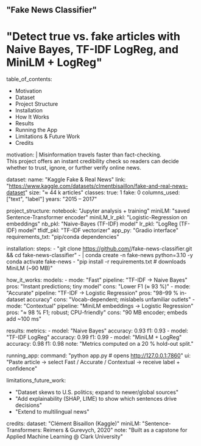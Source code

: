 ## "Fake News Classifier"
# "Detect true vs. fake articles with Naive Bayes, TF-IDF LogReg, and MiniLM + LogReg"
table_of_contents:
  - Motivation
  - Dataset
  - Project Structure
  - Installation
  - How It Works
  - Results
  - Running the App
  - Limitations & Future Work
  - Credits

motivation: |
  Misinformation travels faster than fact-checking.  
  This project offers an instant credibility check so readers can decide whether to trust, ignore, or further verify online news.

dataset:
  name: "Kaggle Fake & Real News"
  link: "https://www.kaggle.com/datasets/clmentbisaillon/fake-and-real-news-dataset"
  size: "≈ 44 k articles"
  classes:
    true: 1
    fake: 0
  columns_used: ["text", "label"]
  years: "2015 – 2017"

project_structure:
  notebook: "Jupyter analysis + training"
  miniLM: "saved Sentence-Transformer encoder"
  miniLM_lr_pkl: "Logistic-Regression on embeddings"
  nb_pkl: "Naive-Bayes (TF-IDF) model"
  lr_pkl: "LogReg (TF-IDF) model"
  tfidf_pkl: "TF-IDF vectorizer"
  app_py: "Gradio interface"
  requirements_txt: "pip/conda dependencies"

installation:
  steps:
    - "git clone https://github.com/<user>/fake-news-classifier.git && cd fake-news-classifier"
    - |
      conda create -n fake-news python=3.10 -y  
      conda activate fake-news
    - "pip install -r requirements.txt  # downloads MiniLM (~90 MB)"

how_it_works:
  models:
    - mode: "Fast"
      pipeline: "TF-IDF → Naive Bayes"
      pros: "Instant predictions; tiny model"
      cons: "Lower F1 (≈ 93 %)"
    - mode: "Accurate"
      pipeline: "TF-IDF → Logistic Regression"
      pros: "98–99 % in-dataset accuracy"
      cons: "Vocab-dependent; mislabels unfamiliar outlets"
    - mode: "Contextual"
      pipeline: "MiniLM embeddings → Logistic Regression"
      pros: "≈ 98 % F1; robust; CPU-friendly"
      cons: "90 MB encoder; embeds add ~100 ms"

results:
  metrics:
    - model: "Naive Bayes"
      accuracy: 0.93
      f1: 0.93
    - model: "TF-IDF LogReg"
      accuracy: 0.99
      f1: 0.99
    - model: "MiniLM + LogReg"
      accuracy: 0.98
      f1: 0.98
  note: "Metrics computed on a 20 % hold-out split."

running_app:
  command: "python app.py  # opens http://127.0.0.1:7860"
  ui: "Paste article → select Fast / Accurate / Contextual → receive label + confidence"

limitations_future_work:
  - "Dataset skews to U.S. politics; expand to newer/global sources"
  - "Add explainability (SHAP, LIME) to show which sentences drive decisions"
  - "Extend to multilingual news"

credits:
  dataset: "Clément Bisaillon (Kaggle)"
  miniLM: "Sentence-Transformers: Reimers & Gurevych, 2020"
  note: "Built as a capstone for Applied Machine Learning @ Clark University"
